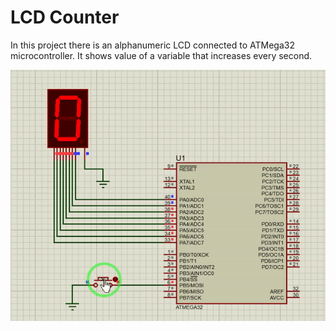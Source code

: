 # LCD Counter

In this project there is an alphanumeric LCD connected to ATMega32 microcontroller. It shows value of a variable that increases every second.

<img src="https://github.com/parsahemmasi/avr_tutorial/blob/main/7Segment%20Counter/Others/img.gif"  />
